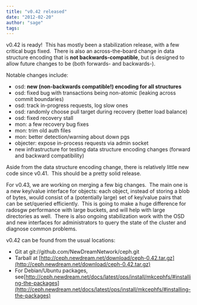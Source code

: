 ```yaml
---
title: "v0.42 released"
date: "2012-02-20"
author: "sage"
tags: 
---
```


v0.42 is ready!  This has mostly been a stabilization release, with a few critical bugs fixed.  There is also an across-the-board change in data structure encoding that is **not backwards-compatible**, but is designed to allow future changes to be (both forwards- and backwards-).

Notable changes include:

- osd: **new (non-backwards compatible!) encoding for all structures**
- osd: fixed bug with transactions being non-atomic (leaking across commit boundaries)
- osd: track in-progress requests, log slow ones
- osd: randomly choose pull target during recovery (better load balance)
- osd: fixed recovery stall
- mon: a few recovery bug fixes
- mon: trim old auth files
- mon: better detection/warning about down pgs
- objecter: expose in-process requests via admin socket
- new infrastructure for testing data structure encoding changes (forward and backward compatibility)

Aside from the data structure encoding change, there is relatively little new code since v0.41.  This should be a pretty solid release.

For v0.43, we are working on merging a few big changes.  The main one is a new key/value interface for objects: each object, instead of storing a blob of bytes, would consist of a (potentially large) set of key/value pairs that can be set/queried efficiently.  This is going to make a huge difference for radosgw performance with large buckets, and will help with large directories as well.  There is also ongoing stabilization work with the OSD and new interfaces for administrators to query the state of the cluster and diagnose common problems.

v0.42 can be found from the usual locations:

- Git at git://github.com/NewDreamNetwork/ceph.git
- Tarball at [http://ceph.newdream.net/download/ceph-0.42.tar.gz](http://ceph.newdream.net/download/ceph-0.42.tar.gz)
- For Debian/Ubuntu packages, see[http://ceph.newdream.net/docs/latest/ops/install/mkcephfs/#installing-the-packages](http://ceph.newdream.net/docs/latest/ops/install/mkcephfs/#installing-the-packages)

